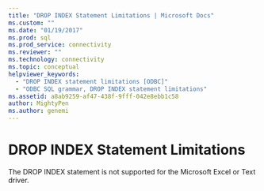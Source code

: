 ```yaml
---
title: "DROP INDEX Statement Limitations | Microsoft Docs"
ms.custom: ""
ms.date: "01/19/2017"
ms.prod: sql
ms.prod_service: connectivity
ms.reviewer: ""
ms.technology: connectivity
ms.topic: conceptual
helpviewer_keywords: 
  - "DROP INDEX statement limitations [ODBC]"
  - "ODBC SQL grammar, DROP INDEX statement limitations"
ms.assetid: a8ab9259-af47-438f-9fff-042e8ebb1c58
author: MightyPen
ms.author: genemi
---
```

# DROP INDEX Statement Limitations
The DROP INDEX statement is not supported for the Microsoft Excel or Text driver.
